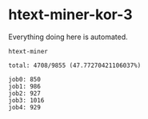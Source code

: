# htext-miner-kor-3

Everything doing here is automated.

```
htext-miner

total: 4708/9855 (47.77270421106037%)

job0: 850
job1: 986
job2: 927
job3: 1016
job4: 929
```